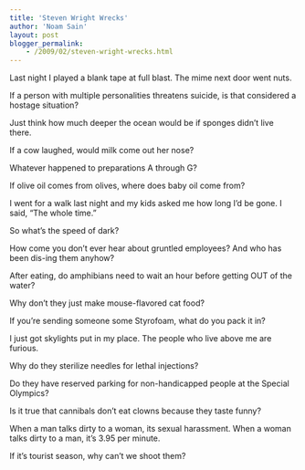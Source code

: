 ```yaml
---
title: 'Steven Wright Wrecks'
author: 'Noam Sain'
layout: post
blogger_permalink:
    - /2009/02/steven-wright-wrecks.html
---
```


Last night I played a blank tape at full blast. The mime next door went nuts.

If a person with multiple personalities threatens suicide, is that considered a hostage situation?

Just think how much deeper the ocean would be if sponges didn’t live there.

If a cow laughed, would milk come out her nose?

Whatever happened to preparations A through G?

If olive oil comes from olives, where does baby oil come from?

I went for a walk last night and my kids asked me how long I’d be gone. I said, “The whole time.”

So what’s the speed of dark?

How come you don’t ever hear about gruntled employees? And who has been dis-ing them anyhow?

After eating, do amphibians need to wait an hour before getting OUT of the water?

Why don’t they just make mouse-flavored cat food?

If you’re sending someone some Styrofoam, what do you pack it in?

I just got skylights put in my place. The people who live above me are furious.

Why do they sterilize needles for lethal injections?

Do they have reserved parking for non-handicapped people at the Special Olympics?

Is it true that cannibals don’t eat clowns because they taste funny?

When a man talks dirty to a woman, its sexual harassment. When a woman talks dirty to a man, it’s 3.95 per minute.

If it’s tourist season, why can’t we shoot them?